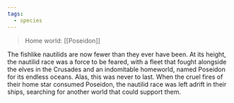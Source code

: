```yaml
---
tags:
  - species
---
```

>Home world: [[Poseidon]]

The fishlike nautilids are now fewer than they ever have been. At its height, the nautilid race was a force to be feared, with a fleet that fought alongside the elves in the Crusades and an indomitable homeworld, named Poseidon for its endless oceans. Alas, this was never to last. When the cruel fires of their home star consumed Poseidon, the nautilid race was left adrift in their ships, searching for another world that could support them.